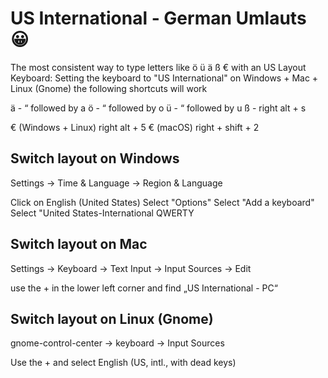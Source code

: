 # US International - German Umlauts 😀
The most consistent way to type letters like ö ü ä ß € with an US Layout Keyboard:
Setting the keyboard to "US International" on Windows + Mac + Linux (Gnome) the following shortcuts will work

ä - “ followed by a 
ö - “ followed by o
ü - “ followed by u
ß - right alt + s

€ (Windows + Linux) right alt + 5
€ (macOS) right + shift + 2

## Switch layout on Windows
Settings -> Time & Language -> Region & Language

Click on English (United States) 
Select "Options"
Select "Add a keyboard"
Select "United States-International QWERTY

## Switch layout on Mac
Settings -> Keyboard -> Text Input -> Input Sources -> Edit

use the + in the lower left corner and find „US International - PC“

## Switch layout on Linux (Gnome)
gnome-control-center -> keyboard -> Input Sources

Use the + and select English (US, intl., with dead  keys)
